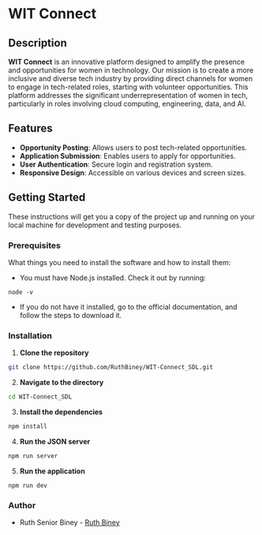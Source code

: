 # WIT Connect

## Description

**WIT Connect** is an innovative platform designed to amplify the presence and opportunities for women in technology. Our mission is to create a more inclusive and diverse tech industry by providing direct channels for women to engage in tech-related roles, starting with volunteer opportunities. This platform addresses the significant underrepresentation of women in tech, particularly in roles involving cloud computing, engineering, data, and AI.

## Features

- **Opportunity Posting**: Allows users to post tech-related opportunities.
- **Application Submission**: Enables users to apply for opportunities.
- **User Authentication**: Secure login and registration system.
- **Responsive Design**: Accessible on various devices and screen sizes.

## Getting Started

These instructions will get you a copy of the project up and running on your local machine for development and testing purposes.

### Prerequisites

What things you need to install the software and how to install them:

- You must have Node.js installed. Check it out by running:

```
node -v
```

- If you do not have it installed, go to the official documentation, and follow the steps to download it.

### Installation

1. **Clone the repository**

```bash
git clone https://github.com/RuthBiney/WIT-Connect_SDL.git
```

2. **Navigate to the directory**

```bash
cd WIT-Connect_SDL
```

3. **Install the dependencies**

```bash
npm install
```

4. **Run the JSON server**

```bash
npm run server
```

5. **Run the application**

```
npm run dev
```

### Author

- Ruth Senior Biney - [Ruth Biney](https://github.com/RuthBiney)
